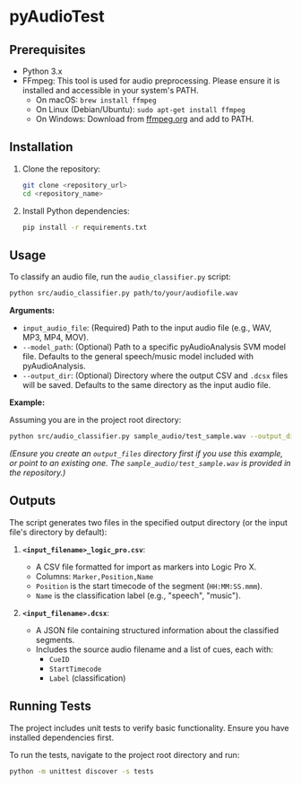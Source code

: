 # pyAudioTest

## Prerequisites

- Python 3.x
- FFmpeg: This tool is used for audio preprocessing. Please ensure it is installed and accessible in your system's PATH.
  - On macOS: `brew install ffmpeg`
  - On Linux (Debian/Ubuntu): `sudo apt-get install ffmpeg`
  - On Windows: Download from [ffmpeg.org](https://ffmpeg.org/download.html) and add to PATH.

## Installation

1. Clone the repository:
   ```bash
   git clone <repository_url>
   cd <repository_name>
   ```
2. Install Python dependencies:
   ```bash
   pip install -r requirements.txt
   ```

## Usage

To classify an audio file, run the `audio_classifier.py` script:

```bash
python src/audio_classifier.py path/to/your/audiofile.wav
```

**Arguments:**

*   `input_audio_file`: (Required) Path to the input audio file (e.g., WAV, MP3, MP4, MOV).
*   `--model_path`: (Optional) Path to a specific pyAudioAnalysis SVM model file. Defaults to the general speech/music model included with pyAudioAnalysis.
*   `--output_dir`: (Optional) Directory where the output CSV and `.dcsx` files will be saved. Defaults to the same directory as the input audio file.

**Example:**

Assuming you are in the project root directory:
```bash
python src/audio_classifier.py sample_audio/test_sample.wav --output_dir output_files
```
*(Ensure you create an `output_files` directory first if you use this example, or point to an existing one. The `sample_audio/test_sample.wav` is provided in the repository.)*

## Outputs

The script generates two files in the specified output directory (or the input file's directory by default):

1.  **`<input_filename>_logic_pro.csv`**:
    *   A CSV file formatted for import as markers into Logic Pro X.
    *   Columns: `Marker,Position,Name`
    *   `Position` is the start timecode of the segment (`HH:MM:SS.mmm`).
    *   `Name` is the classification label (e.g., "speech", "music").

2.  **`<input_filename>.dcsx`**:
    *   A JSON file containing structured information about the classified segments.
    *   Includes the source audio filename and a list of cues, each with:
        *   `CueID`
        *   `StartTimecode`
        *   `Label` (classification)

## Running Tests

The project includes unit tests to verify basic functionality. Ensure you have installed dependencies first.

To run the tests, navigate to the project root directory and run:

```bash
python -m unittest discover -s tests
```